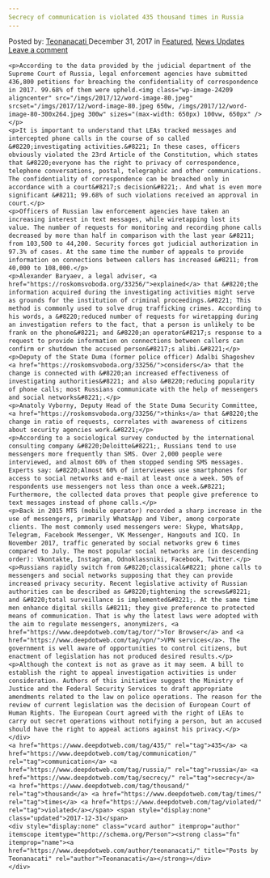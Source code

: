 ```yaml
---
Secrecy of communication is violated 435 thousand times in Russia
---
```

<article class="post-listing post-24206 post type-post status-publish format-standard has-post-thumbnail hentry  tag-6213 tag-communication tag-russia tag-secrecy tag-thousand tag-times tag-violated">
    <div class="post-inner">
        <span>Posted by: <a href="https://www.deepdotweb.com/author/teonanacati/" title="">Teonanacati </a></span>
    <span>December 31, 2017</span>
    <span>in <a href="https://www.deepdotweb.com/category/deepdot-news/" rel="category tag">Featured</a>, <a href="https://www.deepdotweb.com/category/news-updates/" rel="category tag">News Updates</a></span>
    <span><a href="https://www.deepdotweb.com/2017/12/31/secrecy-communication-violated-435-thousand-times-russia/#respond">Leave a comment</a></span>
    </p>
    <div class="clear"></div>
    
    <p>According to the data provided by the judicial department of the Supreme Court of Russia, legal enforcement agencies have submitted 436,800 petitions for breaching the confidentiality of correspondence in 2017. 99.68% of them were upheld.<img class="wp-image-24209 aligncenter" src="/imgs/2017/12/word-image-80.jpeg" srcset="/imgs/2017/12/word-image-80.jpeg 650w, /imgs/2017/12/word-image-80-300x264.jpeg 300w" sizes="(max-width: 650px) 100vw, 650px" /></p>
    <p>It is important to understand that LEAs tracked messages and intercepted phone calls in the course of so called &#8220;investigating activities.&#8221; In these cases, officers obviously violated the 23rd Article of the Constitution, which states that &#8220;everyone has the right to privacy of correspondence, telephone conversations, postal, telegraphic and other communications. The confidentiality of correspondence can be breached only in accordance with a court&#8217;s decision&#8221;. And what is even more significant &#8211; 99.68% of such violations received an approval in court.</p>
    <p>Officers of Russian law enforcement agencies have taken an increasing interest in text messages, while wiretapping lost its value. The number of requests for monitoring and recording phone calls decreased by more than half in comparison with the last year &#8211; from 103,500 to 44,200. Security forces got judicial authorization in 97.3% of cases. At the same time the number of appeals to provide information on connections between callers has increased &#8211; from 40,000 to 108,000.</p>
    <p>Alexander Baryaev, a legal adviser, <a href="https://roskomsvoboda.org/33256/">explained</a> that &#8220;the information acquired during the investigating activities might serve as grounds for the institution of criminal proceedings.&#8221; This method is commonly used to solve drug trafficking crimes. According to his words, a &#8220;reduced number of requests for wiretapping during an investigation refers to the fact, that a person is unlikely to be frank on the phone&#8221; and &#8220;an operator&#8217;s response to a request to provide information on connections between callers can confirm or shutdown the accused person&#8217;s alibi.&#8221;</p>
    <p>Deputy of the State Duma (former police officer) Adalbi Shagoshev <a href="https://roskomsvoboda.org/33256/">considers</a> that the change is connected with &#8220;an increased effectiveness of investigating authorities&#8221; and also &#8220;reducing popularity of phone calls; most Russians communicate with the help of messengers and social networks&#8221;.</p>
    <p>Anatoly Vyborny, Deputy Head of the State Duma Security Committee, <a href="https://roskomsvoboda.org/33256/">thinks</a> that &#8220;the change in ratio of requests, correlates with awareness of citizens about security agencies work.&#8221;</p>
    <p>According to a sociological survey conducted by the international consulting company &#8220;Deloitte&#8221;, Russians tend to use messengers more frequently than SMS. Over 2,000 people were interviewed, and almost 60% of them stopped sending SMS messages. Experts say: &#8220;Almost 60% of interviewees use smartphones for access to social networks and e-mail at least once a week. 50% of respondents use messengers not less than once a week.&#8221; Furthermore, the collected data proves that people give preference to text messages instead of phone calls.</p>
    <p>Back in 2015 MTS (mobile operator) recorded a sharp increase in the use of messengers, primarily WhatsApp and Viber, among corporate clients. The most commonly used messengers were: Skype, WhatsApp, Telegram, Facebook Messenger, VK Messenger, Hangouts and ICQ. In November 2017, traffic generated by social networks grew 6 times compared to July. The most popular social networks are (in descending order): Vkontakte, Instagram, Odnoklassniki, Facebook, Twitter.</p>
    <p>Russians rapidly switch from &#8220;classical&#8221; phone calls to messengers and social networks supposing that they can provide increased privacy security. Recent legislative activity of Russian authorities can be described as &#8220;tightening the screws&#8221; and &#8220;total surveillance is implemented&#8221;. At the same time men enhance digital skills &#8211; they give preference to protected means of communication. That is why the latest laws were adopted with the aim to regulate messengers, anonymizers, <a href="https://www.deepdotweb.com/tag/tor/">Tor Browser</a> and <a href="https://www.deepdotweb.com/tag/vpn/">VPN services</a>. The government is well aware of opportunities to control citizens, but enactment of legislation has not produced desired results.</p>
    <p>Although the context is not as grave as it may seem. A bill to establish the right to appeal investigation activities is under consideration. Authors of this initiative suggest the Ministry of Justice and the Federal Security Services to draft appropriate amendments related to the law on police operations. The reason for the review of current legislation was the decision of European Court of Human Rights. The European Court agreed with the right of LEAs to carry out secret operations without notifying a person, but an accused should have the right to appeal actions against his privacy.</p>
    </div>
    <a href="https://www.deepdotweb.com/tag/435/" rel="tag">435</a> <a href="https://www.deepdotweb.com/tag/communication/" rel="tag">communication</a> <a href="https://www.deepdotweb.com/tag/russia/" rel="tag">russia</a> <a href="https://www.deepdotweb.com/tag/secrecy/" rel="tag">secrecy</a> <a href="https://www.deepdotweb.com/tag/thousand/" rel="tag">thousand</a> <a href="https://www.deepdotweb.com/tag/times/" rel="tag">times</a> <a href="https://www.deepdotweb.com/tag/violated/" rel="tag">violated</a></span> <span style="display:none" class="updated">2017-12-31</span>
    <div style="display:none" class="vcard author" itemprop="author" itemscope itemtype="http://schema.org/Person"><strong class="fn" itemprop="name"><a href="https://www.deepdotweb.com/author/teonanacati/" title="Posts by Teonanacati" rel="author">Teonanacati</a></strong></div>
    </div>
</article>

